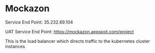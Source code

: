 # Mockazon

Service End Point: 35.232.69.104

UAT Service End Point: https://mockazon.appspot.com/project

This is the load balancer which directs traffic to the kubernetes cluster instances
